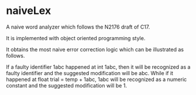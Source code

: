 # naiveLex
A naive word analyzer which follows the N2176 draft of C17.

It is implemented with object oriented programming style.

It obtains the most naive error correction logic which can be illustrated as follows.

If a faulty identifier 1abc happened at int 1abc, then it will be recognized as a faulty identifier and the suggested modification will be abc.
While if it happened at float trial = temp + 1abc, 1abc will be recognized as a numeric constant and the suggested modification will be 1.
